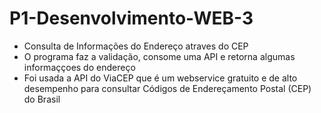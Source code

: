 # P1-Desenvolvimento-WEB-3
- Consulta de Informações do Endereço atraves do CEP
- O programa faz a validação, consome uma API e retorna algumas informaççoes do endereço
- Foi usada a API do ViaCEP que é um webservice gratuito e de alto desempenho para consultar Códigos de Endereçamento Postal (CEP) do Brasil
